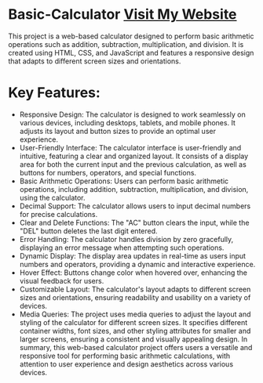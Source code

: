 # Basic-Calculator  [Visit My Website](https://basicmathpro.netlify.app/)
This project is a web-based calculator designed to perform basic arithmetic operations such as addition, subtraction, multiplication, and division. It is created using HTML, CSS, and JavaScript and features a responsive design that adapts to different screen sizes and orientations.

# Key Features:
+ Responsive Design: The calculator is designed to work seamlessly on various devices, including desktops, tablets, and mobile phones. It adjusts its layout and button sizes to provide an optimal user experience.
+ User-Friendly Interface: The calculator interface is user-friendly and intuitive, featuring a clear and organized layout. It consists of a display area for both the current input and the previous calculation, as well as buttons for numbers, operators, and special functions.
+ Basic Arithmetic Operations: Users can perform basic arithmetic operations, including addition, subtraction, multiplication, and division, using the calculator.
+ Decimal Support: The calculator allows users to input decimal numbers for precise calculations.
+ Clear and Delete Functions: The "AC" button clears the input, while the "DEL" button deletes the last digit entered.
+ Error Handling: The calculator handles division by zero gracefully, displaying an error message when attempting such operations.
+ Dynamic Display: The display area updates in real-time as users input numbers and operators, providing a dynamic and interactive experience.
+ Hover Effect: Buttons change color when hovered over, enhancing the visual feedback for users.
+ Customizable Layout: The calculator's layout adapts to different screen sizes and orientations, ensuring readability and usability on a variety of devices.
+ Media Queries: The project uses media queries to adjust the layout and styling of the calculator for different screen sizes. It specifies different container widths, font sizes, and other styling attributes for smaller and larger screens, ensuring a consistent and visually appealing design.
In summary, this web-based calculator project offers users a versatile and responsive tool for performing basic arithmetic calculations, with attention to user experience and design aesthetics across various devices.
